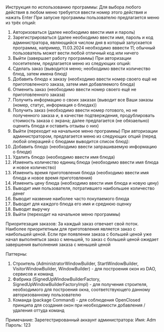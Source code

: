 Инструкция по использованию программы:
Для выбора любого действия в любом меню требуется ввести номер этого действия и нажать Enter
При запуске программы пользователю предлагается меню из трёх опций:
1) Авторизоваться (далее необходимо ввести имя и пароль)
2) Зарегистрироваться (далее необходимо ввести имя, пароль и код администратора, являющийся числом дня в который запускается программа, например, 11.03.2024 необходимо вввести 11; обычный пользователь может вести любой отличный код или ничего
3) Выйти (завершает работу программы)
При авторизации посетителем, предлагается меню из следующих опций:
1) Сделать заказ (выводится меню; необходимо ввести количество блюд, затем имена блюд)
2) Добавить блюдо к заказу (необходимо ввести номер своего ещё не приготовленного заказа, затем имя добавляемого блюда)
3) Отменить заказ (необходимо ввести номер своего ещё не приготовленного заказа)
4) Получить информацию о своих заказах (выводит все Ваши заказы (номер, статус, информация о блюдах))
5) Получить заказ (необходимо ввести номер готового, но не полученного заказа и, в качестве подтверждения, продублировать стоимость заказа с экрана; далее предлагается (не обязаельно) оценить блюда и оставить отзывы о них)
6) Выйти (переходит на начальное меню программы)
При авторизации администратором, предлагается меню из следующих опций (перед любой операцией с блюдами выводится список блюд):
1) Добавить блюдо (необходимо ввести запрашиваемую информацию о блюде)
2) Удалить блюдо (необходимо ввести имя блюда)
3) Изменить количество единиц блюда (необходимо ввести имя блюда и новое количество)
4) Изменить время приготовления блюда (необходимо ввести имя блюда и новое время приготовления)
5) Изменить цену блюда (необходимо ввести имя блюда и новую цену)
6) Выводит имя пользователя, потратившего наибольшее количество денег
7) Выводит назвение наиболее часто покупаемого блюда
8) Выводит для каждого блюда его имя и среднюю оценку
9) Выводит выручку
10) Выйти (переходит на начальное меню программы)

Приоритезация заказов:
За каждый заказ отвечает свой поток. Наиболее приоритетным для приготовления является заказ с наибольшей ценой. Если при появлении заказа с большей ценой уже начал выполняться заказ с меньшей, то заказ с большей ценой ожидает завершения выполнения заказа с меньшей ценой

Паттерны:
1) Строитель (AdministratorWindowBuilder, StartWindowBuilder, VisitorWindowBuilder, WindowBuilder) - для построения окон из DAO, сервисов и команд
2) Фабрика (SignedUpWindowBuilderFactory, SignedUpWindowBuilderFactoryImpl) - для получения строителя, необходимого для построения окна, соответствующего данному авторизованному пользователю
3) Команда (package Command) - для соблюдения OpenClosed принципа для создания окон при необходимости добавления / удаления оттуда команд

Примечание:
Зарегестрированный аккаунт администратора:
Имя: Adm
Пароль: 123

